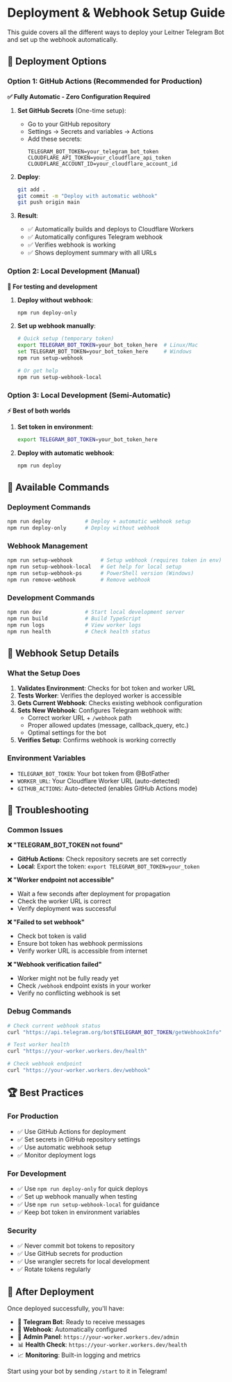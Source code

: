 # Deployment & Webhook Setup Guide

This guide covers all the different ways to deploy your Leitner Telegram Bot and set up the webhook automatically.

## 🚀 Deployment Options

### Option 1: GitHub Actions (Recommended for Production)

**✅ Fully Automatic - Zero Configuration Required**

1. **Set GitHub Secrets** (One-time setup):
   - Go to your GitHub repository
   - Settings → Secrets and variables → Actions
   - Add these secrets:
     ```
     TELEGRAM_BOT_TOKEN=your_telegram_bot_token
     CLOUDFLARE_API_TOKEN=your_cloudflare_api_token
     CLOUDFLARE_ACCOUNT_ID=your_cloudflare_account_id
     ```

2. **Deploy**:
   ```bash
   git add .
   git commit -m "Deploy with automatic webhook"
   git push origin main
   ```

3. **Result**:
   - ✅ Automatically builds and deploys to Cloudflare Workers
   - ✅ Automatically configures Telegram webhook
   - ✅ Verifies webhook is working
   - ✅ Shows deployment summary with all URLs

### Option 2: Local Development (Manual)

**🔧 For testing and development**

1. **Deploy without webhook**:
   ```bash
   npm run deploy-only
   ```

2. **Set up webhook manually**:
   ```bash
   # Quick setup (temporary token)
   export TELEGRAM_BOT_TOKEN=your_bot_token_here  # Linux/Mac
   set TELEGRAM_BOT_TOKEN=your_bot_token_here     # Windows
   npm run setup-webhook
   
   # Or get help
   npm run setup-webhook-local
   ```

### Option 3: Local Development (Semi-Automatic)

**⚡ Best of both worlds**

1. **Set token in environment**:
   ```bash
   export TELEGRAM_BOT_TOKEN=your_bot_token_here
   ```

2. **Deploy with automatic webhook**:
   ```bash
   npm run deploy
   ```

## 🎯 Available Commands

### Deployment Commands
```bash
npm run deploy           # Deploy + automatic webhook setup
npm run deploy-only      # Deploy without webhook
```

### Webhook Management
```bash
npm run setup-webhook         # Setup webhook (requires token in env)
npm run setup-webhook-local   # Get help for local setup
npm run setup-webhook-ps      # PowerShell version (Windows)
npm run remove-webhook        # Remove webhook
```

### Development Commands
```bash
npm run dev              # Start local development server
npm run build            # Build TypeScript
npm run logs             # View worker logs
npm run health           # Check health status
```

## 🔧 Webhook Setup Details

### What the Setup Does
1. **Validates Environment**: Checks for bot token and worker URL
2. **Tests Worker**: Verifies the deployed worker is accessible
3. **Gets Current Webhook**: Checks existing webhook configuration
4. **Sets New Webhook**: Configures Telegram webhook with:
   - Correct worker URL + `/webhook` path
   - Proper allowed updates (message, callback_query, etc.)
   - Optimal settings for the bot
5. **Verifies Setup**: Confirms webhook is working correctly

### Environment Variables
- `TELEGRAM_BOT_TOKEN`: Your bot token from @BotFather
- `WORKER_URL`: Your Cloudflare Worker URL (auto-detected)
- `GITHUB_ACTIONS`: Auto-detected (enables GitHub Actions mode)

## 🚨 Troubleshooting

### Common Issues

**❌ "TELEGRAM_BOT_TOKEN not found"**
- **GitHub Actions**: Check repository secrets are set correctly
- **Local**: Export the token: `export TELEGRAM_BOT_TOKEN=your_token`

**❌ "Worker endpoint not accessible"**
- Wait a few seconds after deployment for propagation
- Check the worker URL is correct
- Verify deployment was successful

**❌ "Failed to set webhook"**
- Check bot token is valid
- Ensure bot token has webhook permissions
- Verify worker URL is accessible from internet

**❌ "Webhook verification failed"**
- Worker might not be fully ready yet
- Check `/webhook` endpoint exists in your worker
- Verify no conflicting webhook is set

### Debug Commands
```bash
# Check current webhook status
curl "https://api.telegram.org/bot$TELEGRAM_BOT_TOKEN/getWebhookInfo"

# Test worker health
curl "https://your-worker.workers.dev/health"

# Check webhook endpoint
curl "https://your-worker.workers.dev/webhook"
```

## 🏆 Best Practices

### For Production
- ✅ Use GitHub Actions for deployment
- ✅ Set secrets in GitHub repository settings
- ✅ Use automatic webhook setup
- ✅ Monitor deployment logs

### For Development
- ✅ Use `npm run deploy-only` for quick deploys
- ✅ Set up webhook manually when testing
- ✅ Use `npm run setup-webhook-local` for guidance
- ✅ Keep bot token in environment variables

### Security
- ✅ Never commit bot tokens to repository
- ✅ Use GitHub secrets for production
- ✅ Use wrangler secrets for local development
- ✅ Rotate tokens regularly

## 📱 After Deployment

Once deployed successfully, you'll have:

- 🤖 **Telegram Bot**: Ready to receive messages
- 🔗 **Webhook**: Automatically configured
- 🔧 **Admin Panel**: `https://your-worker.workers.dev/admin`
- 📊 **Health Check**: `https://your-worker.workers.dev/health`
- 📈 **Monitoring**: Built-in logging and metrics

Start using your bot by sending `/start` to it in Telegram!
